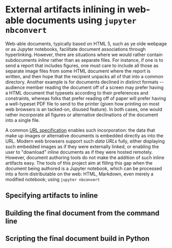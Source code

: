 # External artifacts inlining in web-able documents  using `jupyter nbconvert`

Web-able documents, typically based on HTML 5, such as ye olde webpage or as Jupyter notebooks, facilitate document associations through hyperlinking. However, there are situations where we would rather contain subdocuments *inline* rather than as separate files. For instance, if one is to send a report that includes figures, one must care to include all those as separate image files from some HTML document where the report is written, and then hope that the recipient unpacks all of that into a common directory. Another example is for documents declined in distinct formats -- audience member reading the document off of a screen may prefer having a HTML document that typesets according to their preferences and constraints, whereas folks that prefer reading off of paper will prefer having a well-typeset PDF file to send to the printer (given how printing on most web browsers is an tacked-on, disused feature). In both cases, one would rather incorporate all figures or alternative declinations of the document into a single file.

A common [URL specification](https://datatracker.ietf.org/doc/html/rfc2397) enables such incorporation: the data that make up images or alternative documents is embedded directly as into the URL. Modern web browsers support such *data URLs* fully, either displaying such embedded images as if they were externally linked, or enabling the user to "download" inline documents as if they were hosted remotely.
However, document authoring tools do not make the addition of such inline artifacts easy. The tools of this project aim at filling this gap when the document being authored is a Jupyter notebook, which can be processed into a form distributable on the web: HTML, Markdown, even merely a modified notebook; using `jupyter nbconvert`

## Specifying artifacts to inline

## Building the final document from the command line

## Scripting the final document build in Python
